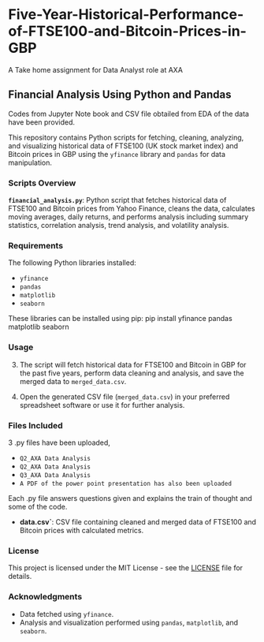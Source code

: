 # Five-Year-Historical-Performance-of-FTSE100-and-Bitcoin-Prices-in-GBP
A Take home assignment for Data Analyst role at AXA


## Financial Analysis Using Python and Pandas

Codes from Jupyter Note book and CSV file obtailed from EDA of the data have been provided.

This repository contains Python scripts for fetching, cleaning, analyzing, and visualizing historical data of FTSE100 (UK stock market index) and Bitcoin prices in GBP using the `yfinance` library and `pandas` for data manipulation.

### Scripts Overview

**`financial_analysis.py`**: Python script that fetches historical data of FTSE100 and Bitcoin prices from Yahoo Finance, cleans the data, calculates moving averages, daily returns, and performs analysis including summary statistics, correlation analysis, trend analysis, and volatility analysis.

### Requirements

The following Python libraries installed:

- `yfinance`
- `pandas`
- `matplotlib`
- `seaborn`

These libraries can be installed using pip:
pip install yfinance pandas matplotlib seaborn

### Usage


3. The script will fetch historical data for FTSE100 and Bitcoin in GBP for the past five years, perform data cleaning and analysis, and save the merged data to `merged_data.csv`.

4. Open the generated CSV file (`merged_data.csv`) in your preferred spreadsheet software or use it for further analysis.

### Files Included

3 .py files have been uploaded, 
- `Q2_AXA Data Analysis`
- `Q2_AXA Data Analysis`
- `Q3_AXA Data Analysis`
- `A PDF of the power point presentation has also been uploaded`

Each .py file answers questions given and explains the train of thought and some of the code.

- **data.csv`**: CSV file containing cleaned and merged data of FTSE100 and Bitcoin prices with calculated metrics.

### License

This project is licensed under the MIT License - see the [LICENSE](LICENSE) file for details.

### Acknowledgments

- Data fetched using `yfinance`.
- Analysis and visualization performed using `pandas`, `matplotlib`, and `seaborn`.
